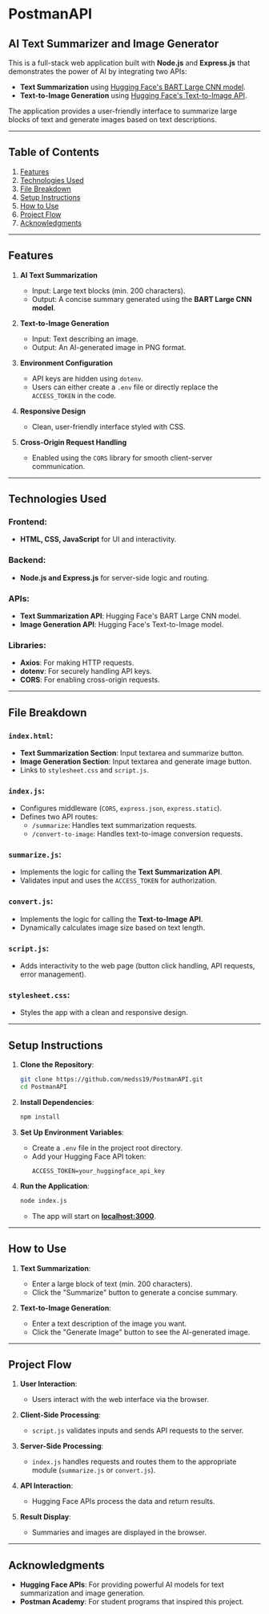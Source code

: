 # PostmanAPI

## AI Text Summarizer and Image Generator  

This is a full-stack web application built with **Node.js** and **Express.js** that demonstrates the power of AI by integrating two APIs:  
- **Text Summarization** using [Hugging Face's BART Large CNN model](https://api-inference.huggingface.co/models/facebook/bart-large-cnn).  
- **Text-to-Image Generation** using [Hugging Face's Text-to-Image API](https://api-inference.huggingface.co/models/ZB-Tech/text-to-image).  

The application provides a user-friendly interface to summarize large blocks of text and generate images based on text descriptions.

---

## Table of Contents  
1. [Features](#features)  
2. [Technologies Used](#technologies-used)  
3. [File Breakdown](#file-breakdown)  
4. [Setup Instructions](#setup-instructions)  
5. [How to Use](#how-to-use)  
6. [Project Flow](#project-flow)  
7. [Acknowledgments](#acknowledgments)  

---

## Features  
1. **AI Text Summarization**  
   - Input: Large text blocks (min. 200 characters).  
   - Output: A concise summary generated using the **BART Large CNN model**.  

2. **Text-to-Image Generation**  
   - Input: Text describing an image.  
   - Output: An AI-generated image in PNG format.  

3. **Environment Configuration**  
   - API keys are hidden using `dotenv`.  
   - Users can either create a `.env` file or directly replace the `ACCESS_TOKEN` in the code.

4. **Responsive Design**  
   - Clean, user-friendly interface styled with CSS.  

5. **Cross-Origin Request Handling**  
   - Enabled using the `CORS` library for smooth client-server communication.

---

## Technologies Used  
### Frontend:  
- **HTML, CSS, JavaScript** for UI and interactivity.  

### Backend:  
- **Node.js and Express.js** for server-side logic and routing.  

### APIs:  
- **Text Summarization API**: Hugging Face's BART Large CNN model.  
- **Image Generation API**: Hugging Face's Text-to-Image model.  

### Libraries:  
- **Axios**: For making HTTP requests.  
- **dotenv**: For securely handling API keys.  
- **CORS**: For enabling cross-origin requests.

---

## File Breakdown  

### `index.html`:  
- **Text Summarization Section**: Input textarea and summarize button.  
- **Image Generation Section**: Input textarea and generate image button.  
- Links to `stylesheet.css` and `script.js`.  

### `index.js`:  
- Configures middleware (`CORS`, `express.json`, `express.static`).  
- Defines two API routes:  
  - `/summarize`: Handles text summarization requests.  
  - `/convert-to-image`: Handles text-to-image conversion requests.  

### `summarize.js`:  
- Implements the logic for calling the **Text Summarization API**.  
- Validates input and uses the `ACCESS_TOKEN` for authorization.  

### `convert.js`:  
- Implements the logic for calling the **Text-to-Image API**.  
- Dynamically calculates image size based on text length.  

### `script.js`:  
- Adds interactivity to the web page (button click handling, API requests, error management).  

### `stylesheet.css`:  
- Styles the app with a clean and responsive design.  

---

## Setup Instructions  

1. **Clone the Repository**:  
   ```bash
   git clone https://github.com/medss19/PostmanAPI.git
   cd PostmanAPI
   ```

2. **Install Dependencies**:  
   ```bash
   npm install
   ```

3. **Set Up Environment Variables**:  
   - Create a `.env` file in the project root directory.  
   - Add your Hugging Face API token:  
     ```env
     ACCESS_TOKEN=your_huggingface_api_key
     ```

4. **Run the Application**:  
   ```bash
   node index.js
   ```
   - The app will start on **[localhost:3000](http://localhost:3000)**.

---

## How to Use  

1. **Text Summarization**:  
   - Enter a large block of text (min. 200 characters).  
   - Click the "Summarize" button to generate a concise summary.  

2. **Text-to-Image Generation**:  
   - Enter a text description of the image you want.  
   - Click the "Generate Image" button to see the AI-generated image.

---

## Project Flow  

1. **User Interaction**:  
   - Users interact with the web interface via the browser.  

2. **Client-Side Processing**:  
   - `script.js` validates inputs and sends API requests to the server.  

3. **Server-Side Processing**:  
   - `index.js` handles requests and routes them to the appropriate module (`summarize.js` or `convert.js`).  

4. **API Interaction**:  
   - Hugging Face APIs process the data and return results.  

5. **Result Display**:  
   - Summaries and images are displayed in the browser.

---

## Acknowledgments  
- **Hugging Face APIs**: For providing powerful AI models for text summarization and image generation.  
- **Postman Academy**: For student programs that inspired this project.  

